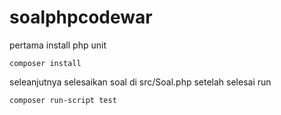# soalphpcodewar

pertama install php unit
```
composer install
```

seleanjutnya selesaikan soal di src/Soal.php
setelah selesai run

```
composer run-script test
```
